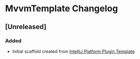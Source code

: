 <!-- Keep a Changelog guide -> https://keepachangelog.com -->

# MvvmTemplate Changelog

## [Unreleased]
### Added
- Initial scaffold created from [IntelliJ Platform Plugin Template](https://github.com/JetBrains/intellij-platform-plugin-template)

